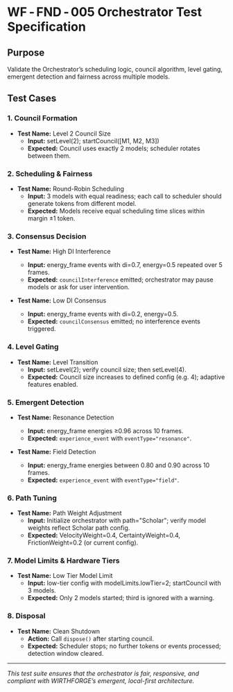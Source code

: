 # WF ‑ FND ‑ 005 Orchestrator Test Specification

## Purpose
Validate the Orchestrator’s scheduling logic, council algorithm, level gating, emergent detection and fairness across multiple models.

## Test Cases

### 1. Council Formation
- **Test Name:** Level 2 Council Size  
  - **Input:** setLevel(2); startCouncil([M1, M2, M3])  
  - **Expected:** Council uses exactly 2 models; scheduler rotates between them.

### 2. Scheduling & Fairness
- **Test Name:** Round-Robin Scheduling  
  - **Input:** 3 models with equal readiness; each call to scheduler should generate tokens from different model.  
  - **Expected:** Models receive equal scheduling time slices within margin ±1 token.

### 3. Consensus Decision
- **Test Name:** High DI Interference  
  - **Input:** energy_frame events with di=0.7, energy=0.5 repeated over 5 frames.  
  - **Expected:** `councilInterference` emitted; orchestrator may pause models or ask for user intervention.

- **Test Name:** Low DI Consensus  
  - **Input:** energy_frame events with di=0.2, energy=0.5.  
  - **Expected:** `councilConsensus` emitted; no interference events triggered.

### 4. Level Gating
- **Test Name:** Level Transition  
  - **Input:** setLevel(2); verify council size; then setLevel(4).  
  - **Expected:** Council size increases to defined config (e.g. 4); adaptive features enabled.

### 5. Emergent Detection
- **Test Name:** Resonance Detection  
  - **Input:** energy_frame energies ≥0.96 across 10 frames.  
  - **Expected:** `experience_event` with `eventType="resonance"`.  

- **Test Name:** Field Detection  
  - **Input:** energy_frame energies between 0.80 and 0.90 across 10 frames.  
  - **Expected:** `experience_event` with `eventType="field"`.  

### 6. Path Tuning
- **Test Name:** Path Weight Adjustment  
  - **Input:** Initialize orchestrator with path="Scholar"; verify model weights reflect Scholar path config.  
  - **Expected:** VelocityWeight=0.4, CertaintyWeight=0.4, FrictionWeight=0.2 (or current config).

### 7. Model Limits & Hardware Tiers
- **Test Name:** Low Tier Model Limit  
  - **Input:** low-tier config with modelLimits.lowTier=2; startCouncil with 3 models.  
  - **Expected:** Only 2 models started; third is ignored with a warning.

### 8. Disposal
- **Test Name:** Clean Shutdown  
  - **Action:** Call `dispose()` after starting council.  
  - **Expected:** Scheduler stops; no further tokens or events processed; detection window cleared.

---

*This test suite ensures that the orchestrator is fair, responsive, and compliant with WIRTHFORGE’s emergent, local-first architecture.*

